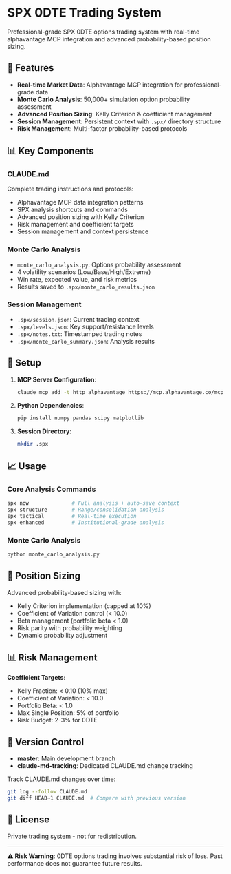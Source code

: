 # SPX 0DTE Trading System

Professional-grade SPX 0DTE options trading system with real-time alphavantage MCP integration and advanced probability-based position sizing.

## 🎯 Features

- **Real-time Market Data**: Alphavantage MCP integration for professional-grade data
- **Monte Carlo Analysis**: 50,000+ simulation option probability assessment
- **Advanced Position Sizing**: Kelly Criterion & coefficient management
- **Session Management**: Persistent context with `.spx/` directory structure
- **Risk Management**: Multi-factor probability-based protocols

## 📊 Key Components

### CLAUDE.md
Complete trading instructions and protocols:
- Alphavantage MCP data integration patterns
- SPX analysis shortcuts and commands
- Advanced position sizing with Kelly Criterion
- Risk management and coefficient targets
- Session management and context persistence

### Monte Carlo Analysis
- `monte_carlo_analysis.py`: Options probability assessment
- 4 volatility scenarios (Low/Base/High/Extreme)
- Win rate, expected value, and risk metrics
- Results saved to `.spx/monte_carlo_results.json`

### Session Management
- `.spx/session.json`: Current trading context
- `.spx/levels.json`: Key support/resistance levels  
- `.spx/notes.txt`: Timestamped trading notes
- `.spx/monte_carlo_summary.json`: Analysis results

## 🔧 Setup

1. **MCP Server Configuration**:
   ```bash
   claude mcp add -t http alphavantage https://mcp.alphavantage.co/mcp?apikey=YKNOT6EGFGF3T8D5
   ```

2. **Python Dependencies**:
   ```bash
   pip install numpy pandas scipy matplotlib
   ```

3. **Session Directory**:
   ```bash
   mkdir .spx
   ```

## 📈 Usage

### Core Analysis Commands
```bash
spx now              # Full analysis + auto-save context
spx structure        # Range/consolidation analysis
spx tactical         # Real-time execution
spx enhanced         # Institutional-grade analysis
```

### Monte Carlo Analysis
```bash
python monte_carlo_analysis.py
```

## 🎯 Position Sizing

Advanced probability-based sizing with:
- Kelly Criterion implementation (capped at 10%)
- Coefficient of Variation control (< 10.0)
- Beta management (portfolio beta < 1.0)
- Risk parity with probability weighting
- Dynamic probability adjustment

## 📊 Risk Management

**Coefficient Targets:**
- Kelly Fraction: < 0.10 (10% max)
- Coefficient of Variation: < 10.0
- Portfolio Beta: < 1.0
- Max Single Position: 5% of portfolio
- Risk Budget: 2-3% for 0DTE

## 🔄 Version Control

- **master**: Main development branch
- **claude-md-tracking**: Dedicated CLAUDE.md change tracking

Track CLAUDE.md changes over time:
```bash
git log --follow CLAUDE.md
git diff HEAD~1 CLAUDE.md  # Compare with previous version
```

## 📝 License

Private trading system - not for redistribution.

---
**⚠️ Risk Warning**: 0DTE options trading involves substantial risk of loss. Past performance does not guarantee future results.
